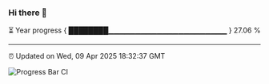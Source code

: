 ### Hi there 👋

⏳ Year progress { ████████▁▁▁▁▁▁▁▁▁▁▁▁▁▁▁▁▁▁▁▁▁▁ } 27.06 %

---

⏰ Updated on Wed, 09 Apr 2025 18:32:37 GMT

![Progress Bar CI](https://github.com/ZhaoGui/ZhaoGui/workflows/Progress%20Bar%20CI/badge.svg)
